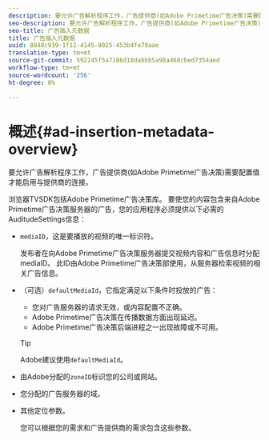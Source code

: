 ```yaml
---
description: 要允许广告解析程序工作，广告提供商(如Adobe Primetime广告决策)需要配置值才能启用与提供商的连接。
seo-description: 要允许广告解析程序工作，广告提供商(如Adobe Primetime广告决策)需要配置值才能启用与提供商的连接。
seo-title: 广告插入元数据
title: 广告插入元数据
uuid: 8848c939-1f12-4145-8025-453b4fe79aae
translation-type: tm+mt
source-git-commit: 592245f5a7186d18dabbb5a98a468cbed7354aed
workflow-type: tm+mt
source-wordcount: '256'
ht-degree: 0%

---
```



# 概述{#ad-insertion-metadata-overview}

要允许广告解析程序工作，广告提供商(如Adobe Primetime广告决策)需要配置值才能启用与提供商的连接。

浏览器TVSDK包括Adobe Primetime广告决策库。 要使您的内容包含来自Adobe Primetime广告决策服务器的广告，您的应用程序必须提供以下必需的AuditudeSettings信息：

* `mediaID`，这是要播放的视频的唯一标识符。

   发布者在向Adobe Primetime广告决策服务器提交视频内容和广告信息时分配mediaID。 此ID由Adobe Primetime广告决策部使用，从服务器检索视频的相关广告信息。

* （可选）`defaultMediaId`，它指定满足以下条件时投放的广告：

   * 您对广告服务器的请求无效，或内容配置不正确。
   * Adobe Primetime广告决策在传播数据方面出现延迟。
   * Adobe Primetime广告决策后端进程之一出现故障或不可用。

   >[!TIP]
   >
   >Adobe建议使用`defaultMediaId`。

* 由Adobe分配的`zoneID`标识您的公司或网站。
* 您分配的广告服务器的域。
* 其他定位参数。

   您可以根据您的需求和广告提供商的需求包含这些参数。